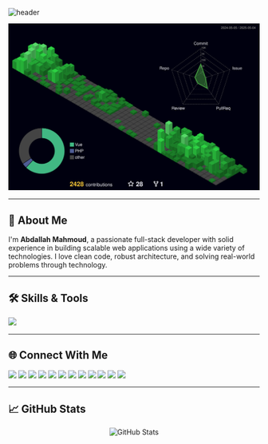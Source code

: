 <!-- Header Image -->
![header](github-header-image.png)

<!-- Contribution Snake Animation -->
<picture>
  <img alt="github-snake" src="profile-3d-contrib/profile-night-green.svg" />
</picture>

---

## 🚀 About Me

I'm **Abdallah Mahmoud**, a passionate full-stack developer with solid experience in building scalable web applications using a wide variety of technologies. I love clean code, robust architecture, and solving real-world problems through technology.

---

## 🛠️ Skills & Tools

<p align="left">
  <img src="https://skillicons.dev/icons?i=html,css,js,php,python,csharp,laravel,nodejs,vue,jquery,bootstrap,mysql,mongodb,dotnet,codeigniter,docker,nginx,apache,bash,ubuntu,linux,git,github,gitlab,bitbucket,azure,firebase,graphql,postman,heroku,vscode,visualstudio,phpstorm,pycharm,figma,cloudflare,powershell,npm,linkedin,slack,trello,jira,gitkraken" height="150" />
</p>


---

## 🌐 Connect With Me

<div align="left">
  <a href="https://www.instagram.com/abdallah_mahmoud_alii" target="_blank"><img src="https://img.shields.io/static/v1?message=Instagram&logo=instagram&label=&color=E4405F&logoColor=white&style=for-the-badge" height="28" /></a>
  <a href="https://discord.com/channels/eldapour" target="_blank"><img src="https://img.shields.io/static/v1?message=Discord&logo=discord&label=&color=7289DA&logoColor=white&style=for-the-badge" height="28" /></a>
  <a href="mailto:abdallahmoud1422003@gmail.com" target="_blank"><img src="https://img.shields.io/static/v1?message=Gmail&logo=gmail&label=&color=D14836&logoColor=white&style=for-the-badge" height="28" /></a>
  <a href="mailto:eldapour@outlook.com" target="_blank"><img src="https://img.shields.io/static/v1?message=Outlook&logo=microsoft-outlook&label=&color=0078D4&logoColor=white&style=for-the-badge" height="28" /></a>
  <a href="https://www.linkedin.com/in/eldapour/" target="_blank"><img src="https://img.shields.io/static/v1?message=LinkedIn&logo=linkedin&label=&color=0077B5&logoColor=white&style=for-the-badge" height="28" /></a>
  <a href="https://www.facebook.com/abdallah.mahmoud.1422003/" target="_blank"><img src="https://img.shields.io/static/v1?message=Facebook&logo=facebook&label=&color=1877F2&logoColor=white&style=for-the-badge" height="28" /></a>
  <a href="https://eldapour.slack.com" target="_blank"><img src="https://img.shields.io/static/v1?message=Slack&logo=slack&label=&color=4A154B&logoColor=white&style=for-the-badge" height="28" /></a>
  <a href="https://wa.me/201122717960" target="_blank"><img src="https://img.shields.io/static/v1?message=Whatsapp&logo=whatsapp&label=&color=25D366&logoColor=white&style=for-the-badge" height="28" /></a>
  <a href="https://twitter.com/eldapour_1" target="_blank"><img src="https://img.shields.io/static/v1?message=Twitter&logo=twitter&label=&color=1DA1F2&logoColor=white&style=for-the-badge" height="28" /></a>
  <a href="https://t.me/eldapour" target="_blank"><img src="https://img.shields.io/static/v1?message=Telegram&logo=telegram&label=&color=2CA5E0&logoColor=white&style=for-the-badge" height="28" /></a>
  <a href="https://stackoverflow.com/users/18316968/abdullah-mahmoud" target="_blank"><img src="https://img.shields.io/static/v1?message=Stackoverflow&logo=stackoverflow&label=&color=FE7A16&logoColor=white&style=for-the-badge" height="28" /></a>
  <a href="https://www.paypal.com" target="_blank"><img src="https://img.shields.io/static/v1?message=PayPal&logo=paypal&label=&color=00457C&logoColor=white&style=for-the-badge" height="28" /></a>
</div>

---

## 📈 GitHub Stats

<div align="center">
  <img src="https://github-readme-stats.vercel.app/api/?username=eldapour&show_icons=true&title_color=fff&icon_color=79ff97&text_color=9f9f9f&bg_color=151515" height="180" alt="GitHub Stats" />
</div>
